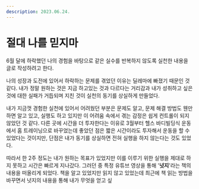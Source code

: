 ```yaml
---
description: 2023.06.24.
---
```


# 절대 나를 믿지마

6월 달에 하락했던 나의 경험을 바탕으로 같은 실수를 반복하지 않도록 실천한 내용을 글로 작성하려고 한다.



나의 성장과 도전에 있어서 하락하는 문제를 겪었던 이유는 딜레마에 빠졌기 때문인 것 같다. 내가 정말 원하는 것은 지금 하고있는 것과 다르다는 거리감과 내가 성취하고 싶은 것에 대한 실패가 거듭되며 지친 것이 실천의 동기를 상실하게 만들었다.



내가 지금껏 경험한 실천에 있어서 어려웠던 부분은 문제도 알고, 문제 해결 방법도 웬만하면 알고 있고, 실행도 하고 있지만 이 어려움 속에서 겪는 감정은 쉽게 컨트롤이 되지 않았던 것 같다. 다른 곳에 시간을 더 투자한다는 이유로 3월부터 헬스 바디빌딩식 운동에서 홈 트레이닝으로 바꾸었는데 좋았던 점은 짧은 시간이라도 투자해서 운동을 할 수 있었다는 것이지만, 단점은 내가 동기를 상실하면 전혀 실행을 하지 않는다는 것도 있었다.



따라서 한 2주 정도는 내가 원하는 목표가 있었지만 이를 이루기 위한 실행을 제대로 하지 못하고 시간은 빠르게 지나갔다. 그러던 중 특정 유튜브 영상을 통해 '**넛지**'라는 책의 내용을 떠올리게 되었다. 책을 알고 있었지만 읽지 않고 있었는데 최근에 책 읽는 방법을 바꾸면서 넛지의 내용을 통해 내가 무엇을 얻고 싶
